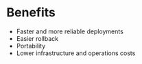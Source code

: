 # Benefits
 - Faster and more reliable deployments
 - Easier rollback
 - Portability
 - Lower infrastructure and operations costs

